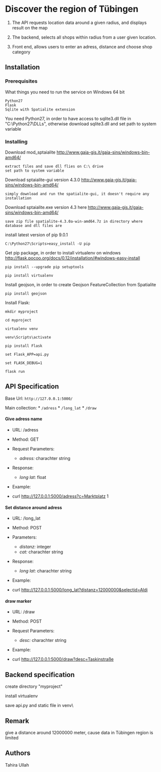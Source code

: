 # Discover the region of Tübingen

1. The API requests location data around a given radius, and displays result on the map

2. The backend, selects all shops within radius from a user given location.

3. Front end, allows users to enter an adress, distance and choose shop category 


## Installation


### Prerequisites

What things you need to run the service on Windows 64 bit

```
Python27 
Flask
Sqlite with Spatialite extension
```

You need Python27, in order to have access to sqlite3.dll file in "C:\Python27\DLLs",
otherwise download sqlite3.dll and set path to system variable

### Installing


Download mod_sptaialite http://www.gaia-gis.it/gaia-sins/windows-bin-amd64/
```
extract files and save dll flies on C:\ drive 
set path to system variable
```
Download sptaialite-gui version 4.3.0  http://www.gaia-gis.it/gaia-sins/windows-bin-amd64/

```
simply download and run the spatialite-gui, it doesn't require any installation
```

Download sptaialite.exe version 4.3 here http://www.gaia-gis.it/gaia-sins/windows-bin-amd64/

```
save zip file spatialite-4.3.0a-win-amd64.7z in directory where database and dll files are
```
install latest version of pip 9.0.1
```
C:\Python27\Scripts>easy_install -U pip 
```
Get pip package, in order to install virtualenv on windows http://flask.pocoo.org/docs/0.12/installation/#windows-easy-install

```
pip install --upgrade pip setuptools

pip install virtualenv

```
Install geojson, in order to create Geojson FeatureCollection from Spatialite
```
pip install geojson 
```
Install Flask:

```
mkdir myproject

cd myproject

virtualenv venv

venv\Scripts\activate

pip install Flask

set Flask_APP=api.py

set FLASK_DEBUG=1

flask run

```

## API Specification

Base Url: ```http://127.0.0.1:5000/```

Main collection: * ```/adress```
				 * ```/long_lat```
				 * ```/draw```
				 
#### Give adress name

* URL: /adress

* Method: GET

* Request Parameters:

	- *adress:* charachter string
	
* Response:

	- *long lat*: float
	
* Example:

- curl http://127.0.0.1:5000/adress?c=Marktplatz 1


#### Set distance around adress

* URL: /long_lat

* Method: POST

* Parameters:

	- *distanz:* integer
	- *cat:* charachter string
	
* Response:

	- *long lat*: charachter string

* Example:

- curl http://127.0.0.1:5000/long_lat?distanz=12000000&selectid=Aldi


#### draw marker

* URL: /draw

* Method: POST

* Request Parameters:

	- *desc:* charachter string

* Example:

- curl http://127.0.0.1:5000/draw?desc=Taskinstraße

## Backend specification

create directory "myproject"

install virtualenv 

save api.py and static file in venv\


## Remark

give a distance around 12000000 meter, cause data in Tübingen region is limited

## Authors

Tahira Ullah 











